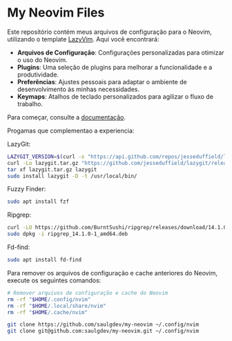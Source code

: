 # My Neovim Files

Este repositório contém meus arquivos de configuração para o Neovim, utilizando o template [LazyVim](https://github.com/LazyVim/LazyVim). Aqui você encontrará:

- **Arquivos de Configuração**: Configurações personalizadas para otimizar o uso do Neovim.
- **Plugins**: Uma seleção de plugins para melhorar a funcionalidade e a produtividade.
- **Preferências**: Ajustes pessoais para adaptar o ambiente de desenvolvimento às minhas necessidades.
- **Keymaps**: Atalhos de teclado personalizados para agilizar o fluxo de trabalho.

Para começar, consulte a [documentação](https://lazyvim.github.io/installation).

Progamas que complementao a experiencia:

LazyGit:
```bash
LAZYGIT_VERSION=$(curl -s "https://api.github.com/repos/jesseduffield/lazygit/releases/latest" | \grep -Po '"tag_name": *"v\K[^"]*')
curl -Lo lazygit.tar.gz "https://github.com/jesseduffield/lazygit/releases/download/v${LAZYGIT_VERSION}/lazygit_${LAZYGIT_VERSION}_Linux_x86_64.tar.gz"
tar xf lazygit.tar.gz lazygit
sudo install lazygit -D -t /usr/local/bin/
```

Fuzzy Finder:
```bash
sudo apt install fzf
```
Ripgrep:
```bash
curl -LO https://github.com/BurntSushi/ripgrep/releases/download/14.1.0/ripgrep_14.1.0-1_amd64.deb
sudo dpkg -i ripgrep_14.1.0-1_amd64.deb
```
Fd-find:
```bash
sudo apt install fd-find
```
Para remover os arquivos de configuração e cache anteriores do Neovim, execute os seguintes comandos:
```bash
# Remover arquivos de configuração e cache do Neovim
rm -rf "$HOME/.config/nvim"
rm -rf "$HOME/.local/share/nvim"
rm -rf "$HOME/.cache/nvim"
```

```bash
git clone https://github.com/saulgdev/my-neovim ~/.config/nvim
git clone git@github.com:saulgdev/my-neovim.git ~/.config/nvim
```


